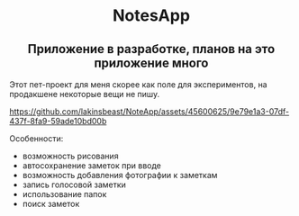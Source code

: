 <h1 align="center">NotesApp</h1>
<h2 align="center">Приложение в разработке, планов на это приложение много</h2>
Этот пет-проект для меня скорее как поле для экспериментов, на продакшене некоторые вещи не пишу.

https://github.com/lakinsbeast/NoteApp/assets/45600625/9e79e1a3-07df-437f-8fa9-59ade10bd00b



Особенности:
<ul>
   <li>возможность рисования</li>
   <li>автосохранение заметок при вводе</li>
   <li>возможность добавления фотографии к заметкам</li>
   <li>запись голосовой заметки</li>
   <li>использование папок</li>
   <li>поиск заметок</li>
  </ul>
</h1>
